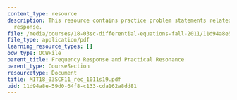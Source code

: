 ```yaml
---
content_type: resource
description: This resource contains practice problem statements related to frequency
  response.
file: /media/courses/18-03sc-differential-equations-fall-2011/11d94a8e59d064f8c133cda162a8dd81_MIT18_03SCF11_rec_1011s19.pdf
file_type: application/pdf
learning_resource_types: []
ocw_type: OCWFile
parent_title: Frequency Response and Practical Resonance
parent_type: CourseSection
resourcetype: Document
title: MIT18_03SCF11_rec_1011s19.pdf
uid: 11d94a8e-59d0-64f8-c133-cda162a8dd81
---
```

